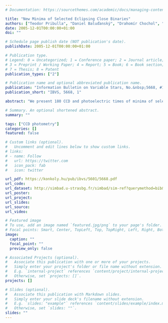 ```yaml
---
# Documentation: https://sourcethemes.com/academic/docs/managing-content/

title: "New Minima of Selected Eclipsing Close Binaries"
authors: ["Teodor Pribulla", "Daniel Baluďanský", "Drahomír Chochol", "Marek Chrastina", "Štefan Parimucha", "Karol Petrík", "admin", "Martin Vaňko", "Milan Zboril" ]
date: 2005-12-01T00:00:00+01:00
doi: ""

# Schedule page publish date (NOT publication's date).
publishDate: 2005-12-01T00:00:00+01:00

# Publication type.
# Legend: 0 = Uncategorized; 1 = Conference paper; 2 = Journal article;
# 3 = Preprint / Working Paper; 4 = Report; 5 = Book; 6 = Book section;
# 7 = Thesis; 8 = Patent
publication_types: ["2"]

# Publication name and optional abbreviated publication name.
publication: "Information Bulletin on Variable Stars, No.&nbsp;5668, #1."
publication_short: "IBVS, 5668, 1"

abstract: "We present 180 CCD and photoelectric times of minima of selected close eclipsing binaries."

# Summary. An optional shortened abstract.
summary: ""

tags: ["CCD photometry"]
categories: []
featured: false

# Custom links (optional).
#   Uncomment and edit lines below to show custom links.
# links:
# - name: Follow
#   url: https://twitter.com
#   icon_pack: fab
#   icon: twitter

url_pdf: https://konkoly.hu/pub/ibvs/5601/5668.pdf
url_code:
url_dataset: http://simbad.u-strasbg.fr/simbad/sim-ref?querymethod=bib&simbo=on&submit=submit+bibcode&bibcode=2005IBVS.5668....1P
url_poster:
url_project:
url_slides:
url_source:
url_video:

# Featured image
# To use, add an image named `featured.jpg/png` to your page's folder.
# Focal points: Smart, Center, TopLeft, Top, TopRight, Left, Right, BottomLeft, Bottom, BottomRight.
image:
  caption: ""
  focal_point: ""
  preview_only: false

# Associated Projects (optional).
#   Associate this publication with one or more of your projects.
#   Simply enter your project's folder or file name without extension.
#   E.g. `internal-project` references `content/project/internal-project/index.md`.
#   Otherwise, set `projects: []`.
projects: []

# Slides (optional).
#   Associate this publication with Markdown slides.
#   Simply enter your slide deck's filename without extension.
#   E.g. `slides: "example"` references `content/slides/example/index.md`.
#   Otherwise, set `slides: ""`.
slides: ""
---
```

